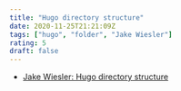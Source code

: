 ```yaml
---
title: "Hugo directory structure"
date: 2020-11-25T21:21:09Z
tags: ["hugo", "folder", "Jake Wiesler"]
rating: 5
draft: false
---
```

* [Jake Wiesler: Hugo directory structure](https://www.jakewiesler.com/blog/hugo-directory-structure)

